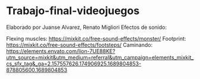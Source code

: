 # Trabajo-final-videojuegos

Elaborado por Juanse Alvarez, Renato Migliori
Efectos de sonido:

Flexing muscles: https://mixkit.co/free-sound-effects/monster/
Footprint: https://mixkit.co/free-sound-effects/footsteps/
Caminando: https://elements.envato.com/lion-7UE88KE?utm_source=mixkit&utm_medium=referral&utm_campaign=elements_mixkit_cs_sfx_tag&_ga=2.157557626.174906925.1689804853-878805600.1689804853

